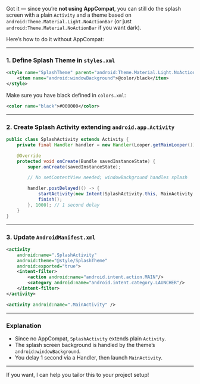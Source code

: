 Got it — since you’re **not using AppCompat**, you can still do the splash screen with a plain `Activity` and a theme based on `android:Theme.Material.Light.NoActionBar` (or just `android:Theme.Material.NoActionBar` if you want dark).

Here’s how to do it without AppCompat:

---

### 1. Define Splash Theme in `styles.xml`

```xml
<style name="SplashTheme" parent="android:Theme.Material.Light.NoActionBar">
    <item name="android:windowBackground">@color/black</item>
</style>
```

Make sure you have black defined in `colors.xml`:

```xml
<color name="black">#000000</color>
```

---

### 2. Create Splash Activity extending `android.app.Activity`

```java
public class SplashActivity extends Activity {
    private final Handler handler = new Handler(Looper.getMainLooper());

    @Override
    protected void onCreate(Bundle savedInstanceState) {
        super.onCreate(savedInstanceState);

        // No setContentView needed; windowBackground handles splash

        handler.postDelayed(() -> {
            startActivity(new Intent(SplashActivity.this, MainActivity.class));
            finish();
        }, 1000); // 1 second delay
    }
}
```

---

### 3. Update `AndroidManifest.xml`

```xml
<activity
    android:name=".SplashActivity"
    android:theme="@style/SplashTheme"
    android:exported="true">
    <intent-filter>
        <action android:name="android.intent.action.MAIN"/>
        <category android:name="android.intent.category.LAUNCHER"/>
    </intent-filter>
</activity>

<activity android:name=".MainActivity" />
```

---

### Explanation

* Since no AppCompat, `SplashActivity` extends plain `Activity`.
* The splash screen background is handled by the theme’s `android:windowBackground`.
* You delay 1 second via a Handler, then launch `MainActivity`.

---

If you want, I can help you tailor this to your project setup!
